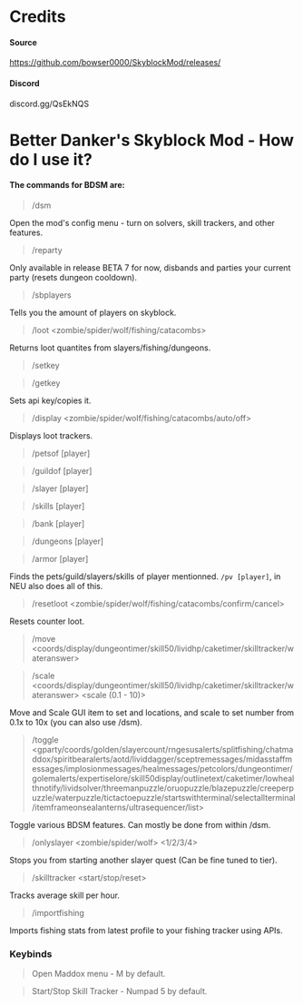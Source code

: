 # Credits
#### Source
https://github.com/bowser0000/SkyblockMod/releases/
#### Discord
discord.gg/QsEkNQS

# Better Danker's Skyblock Mod - How do I use it?

#### The commands for BDSM are:
> /dsm

Open the mod's config menu - turn on solvers, skill trackers, and other features.
> /reparty

Only available in release BETA 7 for now, disbands and parties your current party (resets dungeon cooldown).
> /sbplayers

Tells you the amount of players on skyblock.
> /loot <zombie/spider/wolf/fishing/catacombs>

Returns loot quantites from slayers/fishing/dungeons.
> /setkey

> /getkey

Sets api key/copies it.
> /display <zombie/spider/wolf/fishing/catacombs/auto/off>

Displays loot trackers.
> /petsof [player]

> /guildof [player]

> /slayer [player]

> /skills [player]

> /bank [player]

> /dungeons [player]

> /armor [player]

Finds the pets/guild/slayers/skills of player mentionned. `/pv [player]`, in NEU also does all of this.
> /resetloot <zombie/spider/wolf/fishing/catacombs/confirm/cancel>

Resets counter loot.
> /move <coords/display/dungeontimer/skill50/lividhp/caketimer/skilltracker/wateranswer> <x> <y>
  
> /scale <coords/display/dungeontimer/skill50/lividhp/caketimer/skilltracker/wateranswer> <scale (0.1 - 10)>

Move and Scale GUI item to set <x> and <y> locations, and scale to set number from 0.1x to 10x (you can also use /dsm).
> /toggle <gparty/coords/golden/slayercount/rngesusalerts/splitfishing/chatmaddox/spiritbearalerts/aotd/lividdagger/sceptremessages/midasstaffmessages/implosionmessages/healmessages/petcolors/dungeontimer/golemalerts/expertiselore/skill50display/outlinetext/caketimer/lowhealthnotify/lividsolver/threemanpuzzle/oruopuzzle/blazepuzzle/creeperpuzzle/waterpuzzle/tictactoepuzzle/startswithterminal/selectallterminal/itemframeonsealanterns/ultrasequencer/list>

Toggle various BDSM features. Can mostly be done from within /dsm.
  
> /onlyslayer <zombie/spider/wolf> <1/2/3/4>

Stops you from starting another slayer quest (Can be fine tuned to tier).
> /skilltracker <start/stop/reset>

Tracks average skill per hour.
> /importfishing

Imports fishing stats from latest profile to your fishing tracker using APIs.

### Keybinds
> Open Maddox menu - M by default.

> Start/Stop Skill Tracker - Numpad 5 by default.
